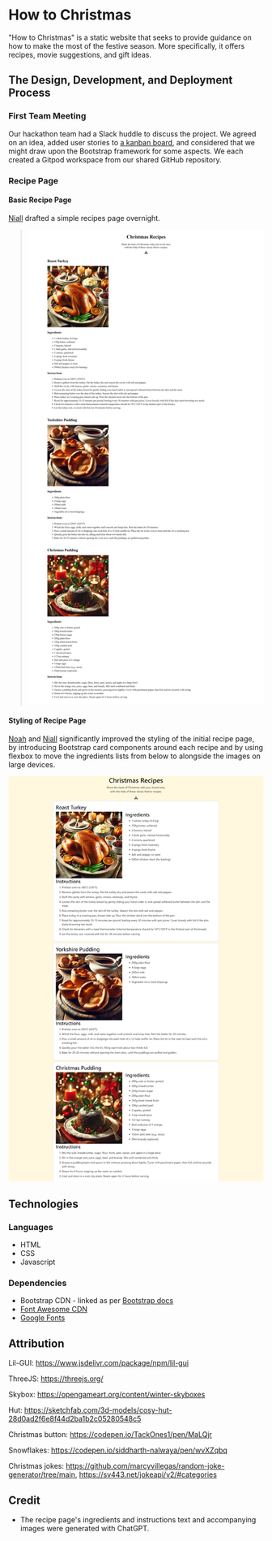 # How to Christmas

"How to Christmas" is a static website that seeks to provide guidance on how to make the most of the festive season. More specifically, it offers recipes, movie suggestions, and gift ideas.

## The Design, Development, and Deployment Process

### First Team Meeting

Our hackathon team had a Slack huddle to discuss the project. We agreed on an idea, added user stories to [a kanban board](https://github.com/users/KelvinC181/projects/9), and considered that we might draw upon the Bootstrap framework for some aspects. We each created a Gitpod workspace from our shared GitHub repository.

### Recipe Page

#### Basic Recipe Page

[Niall](https://github.com/niall-code) drafted a simple recipes page overnight.

> <img src="assets/img/readme_images/basic-recipe-page.png" alt="first draft of recipe page">

#### Styling of Recipe Page

[Noah](https://github.com/Noah-Samawi) and [Niall](https://github.com/niall-code) significantly improved the styling of the initial recipe page, by introducing Bootstrap card components around each recipe and by using flexbox to move the ingredients lists from below to alongside the images on large devices.

<img src="assets/img/readme_images/bootstrapped-recipes.png" alt="recipe page after adding Bootstrap">

## Technologies

### Languages

- HTML
- CSS
- Javascript

### Dependencies

- Bootstrap CDN - linked as per [Bootstrap docs](https://getbootstrap.com/docs/5.3/getting-started/introduction/)
- [Font Awesome CDN](https://cdnjs.com/libraries/font-awesome)
- [Google Fonts](https://fonts.google.com)

## Attribution

Lil-GUI: https://www.jsdelivr.com/package/npm/lil-gui

ThreeJS: https://threejs.org/

Skybox: https://opengameart.org/content/winter-skyboxes

Hut: https://sketchfab.com/3d-models/cosy-hut-28d0ad2f6e8f44d2ba1b2c05280548c5

Christmas button: https://codepen.io/TackOnes1/pen/MaLQjr

Snowflakes: https://codepen.io/siddharth-nalwaya/pen/wvXZqbq

Christmas jokes: https://github.com/marcyvillegas/random-joke-generator/tree/main, https://sv443.net/jokeapi/v2/#categories

## Credit

- The recipe page's ingredients and instructions text and accompanying images were generated with ChatGPT.
